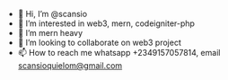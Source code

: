 - 👋 Hi, I’m @scansio
- 👀 I’m interested in web3, mern, codeigniter-php
- 🌱 I’m mern heavy
- 💞️ I’m looking to collaborate on web3 project
- 📫 How to reach me whatsapp +2349157057814, email scansioquielom@gmail.com 

<!---
scansio/scansio is a ✨ special ✨ repository because its `README.md` (this file) appears on your GitHub profile.
You can click the Preview link to take a look at your changes.
--->
